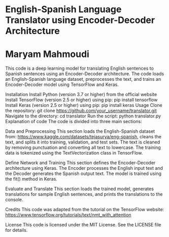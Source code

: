 # English-Spanish Language Translator using Encoder-Decoder Architecture
# Maryam Mahmoudi


This code is a deep learning model for translating English sentences to Spanish sentences using an Encoder-Decoder architecture. The code loads an English-Spanish language dataset, preprocesses the text, and trains an Encoder-Decoder model using TensorFlow and Keras.

Installation
Install Python (version 3.7 or higher) from the official website
Install TensorFlow (version 2.5 or higher) using pip: pip install tensorflow
Install Keras (version 2.5 or higher) using pip: pip install keras
Usage
Clone the repository: git clone https://github.com/your_username/translator.git
Navigate to the directory: cd translator
Run the script: python translator.py
Explanation of code
The code is divided into three main sections:

Data and Preprocessing
This section loads the English-Spanish dataset from: https://www.kaggle.com/datasets/tejasurya/eng-spanish, cleans the text, and splits it into training, validation, and test sets. The text is cleaned by removing punctuation and converting all text to lowercase. The training data is tokenized using the TextVectorization class in TensorFlow.

Define Network and Training
This section defines the Encoder-Decoder architecture using Keras. The Encoder processes the English input text and the Decoder generates the Spanish output text. The model is trained using the fit() method in Keras.

Evaluate and Translate
This section loads the trained model, generates translations for sample English sentences, and prints the translations to the console.

Credits
This code was adapted from the tutorial on the TensorFlow website: https://www.tensorflow.org/tutorials/text/nmt_with_attention

License
This code is licensed under the MIT License. See the LICENSE file for details.
